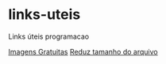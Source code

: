 # links-uteis
Links úteis programacao

[Imagens Gratuitas](https://unsplash.com/)
[Reduz tamanho do arquivo](https://tinypng.com/)
